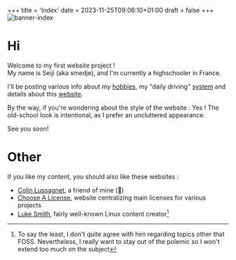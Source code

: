 +++
title = 'Index'
date = 2023-11-25T09:06:10+01:00
draft = false
+++
![banner-index](images/banner_index.svg)
# Hi
Welcome to my first website project !\
My name is Seiji (aka smedje), and I'm currently a highschooler in France. 

I'll be posting various info about my [hobbies](/hobbies), my "daily driving" [system](/forge) and details about this [website](/website).

By the way, if you're wondering about the style of the website : Yes ! The old-school look is intentional, as I prefer an uncluttered appearance.

See you soon!


# Other
If you like my content, you should also like these websites :
- [Colin Lussagnet](https://colinlussagnet-volusfpv-982fae596bb15f39bb30b056608f55ad4c123b4.gitlab.io/), a friend of mine (🗿)
- [Choose A License](https://choosealicense.com/), website centralizing main licenses for various projects
- [Luke Smith](https://lukesmith.xyz/), fairly well-known Linux content creator[^1]

[^1]: To say the least, I don't quite agree with him regarding topics other that FOSS. Nevertheless, I really want to stay out of the polemic so I won't extend too much on the subject